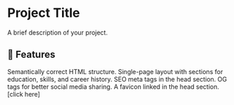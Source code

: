 # Project Title
A brief description of your project.

## 🚀 Features
Semantically correct HTML structure. Single-page layout with sections for education, skills, and career history. SEO meta tags in the head section. OG tags for better social media sharing. A favicon linked in the head section.
[click here]
